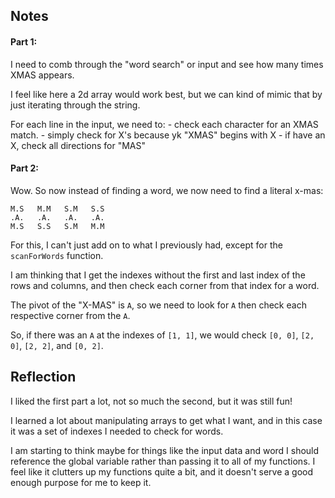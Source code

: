 ## Notes
#### Part 1:
I need to comb through the "word search" or input and see how many times XMAS appears. 

I feel like here a 2d array would work best, but we can kind of mimic that by just iterating through the string. 

For each line in the input, we need to:
    - check each character for an XMAS match.
        - simply check for X's because yk "XMAS" begins with X
        - if have an X, check all directions for "MAS"

#### Part 2:
Wow. So now instead of finding a word, we now need to find a literal x-mas:
```
M.S   M.M   S.M   S.S
.A.   .A.   .A.   .A.
M.S   S.S   S.M   M.M
```

For this, I can't just add on to what I previously had, except for the `scanForWords` function.

I am thinking that I get the indexes without the first and last index of the rows and columns, and then check each corner from that index for a word.

The pivot of the "X-MAS" is `A`, so we need to look for `A` then check each respective corner from the `A`.

So, if there was an `A` at the indexes of `[1, 1]`, we would check `[0, 0]`, `[2, 0]`, `[2, 2]`, and `[0, 2]`.

## Reflection
I liked the first part a lot, not so much the second, but it was still fun!

I learned a lot about manipulating arrays to get what I want, and in this case it was a set of indexes I needed to check for words. 

I am starting to think maybe for things like the input data and word I should reference the global variable rather than passing it to all of my functions. I feel like it clutters up my functions quite a bit, and it doesn't serve a good enough purpose for me to keep it.